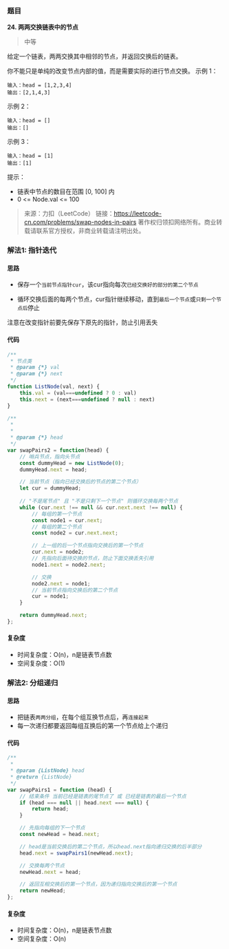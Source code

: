 ### 题目
**24. 两两交换链表中的节点**
>中等

给定一个链表，两两交换其中相邻的节点，并返回交换后的链表。

你不能只是单纯的改变节点内部的值，而是需要实际的进行节点交换。
示例 1：

```
输入：head = [1,2,3,4]
输出：[2,1,4,3]
```
示例 2：
```
输入：head = []
输出：[]
```
示例 3：
```
输入：head = [1]
输出：[1]
```
提示：

* 链表中节点的数目在范围 [0, 100] 内
* 0 <= Node.val <= 100

>来源：力扣（LeetCode）
链接：https://leetcode-cn.com/problems/swap-nodes-in-pairs
著作权归领扣网络所有。商业转载请联系官方授权，非商业转载请注明出处。

### 解法1: 指针迭代
#### 思路

* 保存一个`当前节点指针cur`，该cur指向每次`已经交换好的部分的第二个节点`

* 循环交换后面的每两个节点，cur指针继续移动，直到`最后一个节点`或`只剩一个节点后`停止
  
  

注意在改变指针前要先保存下原先的指针，防止引用丢失

#### 代码
```javascript
/**
 * 节点类
 * @param {*} val 
 * @param {*} next 
 */
function ListNode(val, next) {
    this.val = (val===undefined ? 0 : val)
    this.next = (next===undefined ? null : next)
}

/**
 * 
 * 
 * @param {*} head 
 */
var swapPairs2 = function(head) {
    // 哨兵节点，指向头节点
    const dummyHead = new ListNode(0);
    dummyHead.next = head;

    // 当前节点（指向已经交换后的节点的第二个节点）
    let cur = dummyHead;
  
    // "不是尾节点" 且 "不是只剩下一个节点" 则循环交换每两个节点
    while (cur.next !== null && cur.next.next !== null) {
        // 每组的第一个节点
        const node1 = cur.next;
        // 每组的第二个节点
        const node2 = cur.next.next;

        // 上一组的后一个节点指向交换后的第一个节点
        cur.next = node2;
        // 先指向后面待交换的节点，防止下面交换丢失引用
        node1.next = node2.next;

        // 交换
        node2.next = node1;
        // 当前节点指向交换后的第二个节点
        cur = node1;
    }

    return dummyHead.next;
};

```

#### 复杂度
* 时间复杂度：O(n)，n是链表节点数
* 空间复杂度：O(1)



### 解法2: 分组递归

#### 思路
* 把链表`两两分组`，在每个组互换节点后，再`连接起来`
* 每一次递归都要返回每组互换后的第一个节点给上个递归


#### 代码
```javascript
/**
 * 
 * @param {ListNode} head
 * @return {ListNode}
 */
var swapPairs1 = function (head) {
    // 结束条件 当前已经是链表的尾节点了 或 已经是链表的最后一个节点
    if (head === null || head.next === null) {
        return head;
    }

    // 先指向每组的下一个节点
    const newHead = head.next;

    // head是当前交换后的第二个节点，所以head.next指向递归交换的后半部分
    head.next = swapPairs1(newHead.next);

    // 交换每两个节点
    newHead.next = head;

    // 返回互相交换后的第一个节点，因为递归指向交换后的第一个节点
    return newHead;
};

```

#### 复杂度
* 时间复杂度：O(n)，n是链表节点数
* 空间复杂度：O(n)

